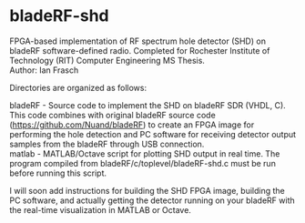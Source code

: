 # bladeRF-shd
FPGA-based implementation of RF spectrum hole detector (SHD) on bladeRF software-defined radio. Completed for Rochester Institute of Technology (RIT) Computer Engineering MS Thesis.  
Author: Ian Frasch

Directories are organized as follows:

bladeRF - Source code to implement the SHD on bladeRF SDR (VHDL, C). This code combines with original bladeRF source code (https://github.com/Nuand/bladeRF) to create an FPGA image for performing the hole detection and PC software for receiving detector output samples from the bladeRF through USB connection.  
matlab - MATLAB/Octave script for plotting SHD output in real time. The program compiled from bladeRF/c/toplevel/bladeRF-shd.c must be run before running this script.

I will soon add instructions for building the SHD FPGA image, building the PC software, and actually getting the detector running on your bladeRF with the real-time visualization in MATLAB or Octave.
